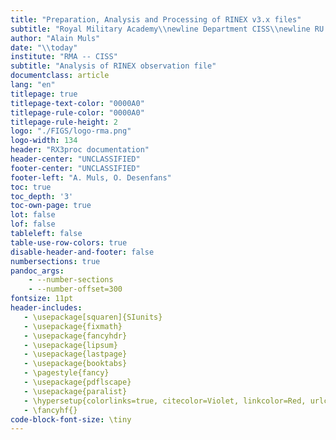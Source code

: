 ```yaml
---
title: "Preparation, Analysis and Processing of RINEX v3.x files"
subtitle: "Royal Military Academy\\newline Department CISS\\newline RU Geodesy and Navigation"
author: "Alain Muls"
date: "\\today"
institute: "RMA -- CISS"
subtitle: "Analysis of RINEX observation file"
documentclass: article
lang: "en"
titlepage: true
titlepage-text-color: "0000A0"
titlepage-rule-color: "0000A0"
titlepage-rule-height: 2
logo: "./FIGS/logo-rma.png"
logo-width: 134
header: "RX3proc documentation"
header-center: "UNCLASSIFIED"
footer-center: "UNCLASSIFIED"
footer-left: "A. Muls, O. Desenfans"
toc: true
toc_depth: '3' 
toc-own-page: true
lot: false
lof: false
tableleft: false
table-use-row-colors: true
disable-header-and-footer: false
numbersections: true
pandoc_args:
    - --number-sections
    - --number-offset=300
fontsize: 11pt
header-includes:
   - \usepackage[squaren]{SIunits}
   - \usepackage{fixmath}
   - \usepackage{fancyhdr}
   - \usepackage{lipsum}
   - \usepackage{lastpage}
   - \usepackage{booktabs}
   - \pagestyle{fancy}
   - \usepackage{pdflscape}
   - \usepackage{paralist}
   - \hypersetup{colorlinks=true, citecolor=Violet, linkcolor=Red, urlcolor=Blue}
   - \fancyhf{}
code-block-font-size: \tiny
---
```

